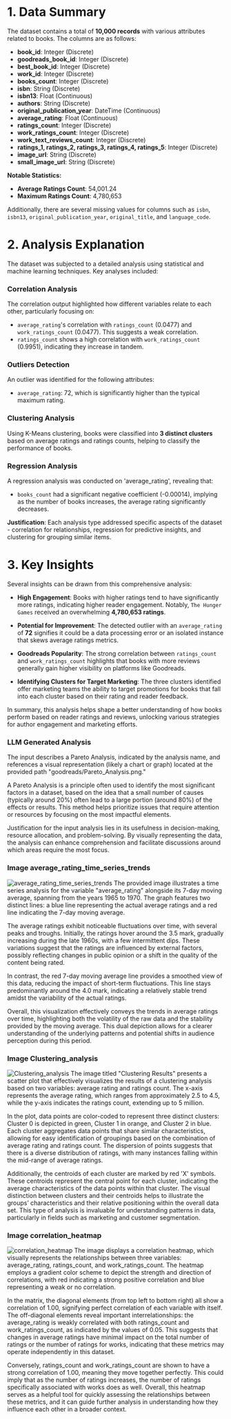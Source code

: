 # 1. Data Summary

The dataset contains a total of **10,000 records** with various attributes related to books. The columns are as follows:

- **book_id**: Integer (Discrete)
- **goodreads_book_id**: Integer (Discrete)
- **best_book_id**: Integer (Discrete)
- **work_id**: Integer (Discrete)
- **books_count**: Integer (Discrete)
- **isbn**: String (Discrete)
- **isbn13**: Float (Continuous)
- **authors**: String (Discrete)
- **original_publication_year**: DateTime (Continuous)
- **average_rating**: Float (Continuous)
- **ratings_count**: Integer (Discrete)
- **work_ratings_count**: Integer (Discrete)
- **work_text_reviews_count**: Integer (Discrete)
- **ratings_1, ratings_2, ratings_3, ratings_4, ratings_5**: Integer (Discrete)
- **image_url**: String (Discrete)
- **small_image_url**: String (Discrete)

**Notable Statistics:**
- **Average Ratings Count**: 54,001.24
- **Maximum Ratings Count**: 4,780,653

Additionally, there are several missing values for columns such as `isbn`, `isbn13`, `original_publication_year`, `original_title`, and `language_code`.

# 2. Analysis Explanation

The dataset was subjected to a detailed analysis using statistical and machine learning techniques. Key analyses included:

### Correlation Analysis
The correlation output highlighted how different variables relate to each other, particularly focusing on:
- `average_rating`'s correlation with `ratings_count` (0.0477) and `work_ratings_count` (0.0477). This suggests a weak correlation. 
- `ratings_count` shows a high correlation with `work_ratings_count` (0.9951), indicating they increase in tandem.

### Outliers Detection
An outlier was identified for the following attributes:
- `average_rating`: 72, which is significantly higher than the typical maximum rating.
  
### Clustering Analysis
Using K-Means clustering, books were classified into **3 distinct clusters** based on average ratings and ratings counts, helping to classify the performance of books.

### Regression Analysis
A regression analysis was conducted on 'average_rating', revealing that:
- `books_count` had a significant negative coefficient (-0.00014), implying as the number of books increases, the average rating significantly decreases.

**Justification**: Each analysis type addressed specific aspects of the dataset - correlation for relationships, regression for predictive insights, and clustering for grouping similar items.

# 3. Key Insights

Several insights can be drawn from this comprehensive analysis:

- **High Engagement**: Books with higher ratings tend to have significantly more ratings, indicating higher reader engagement. Notably, `The Hunger Games` received an overwhelming **4,780,653 ratings**.
  
- **Potential for Improvement**: The detected outlier with an `average_rating` of **72** signifies it could be a data processing error or an isolated instance that skews average ratings metrics.

- **Goodreads Popularity**: The strong correlation between `ratings_count` and `work_ratings_count` highlights that books with more reviews generally gain higher visibility on platforms like Goodreads.

- **Identifying Clusters for Target Marketing**: The three clusters identified offer marketing teams the ability to target promotions for books that fall into each cluster based on their rating and reader feedback.

In summary, this analysis helps shape a better understanding of how books perform based on reader ratings and reviews, unlocking various strategies for author engagement and marketing efforts.


### LLM Generated Analysis
The input describes a Pareto Analysis, indicated by the analysis name, and references a visual representation (likely a chart or graph) located at the provided path "goodreads/Pareto_Analysis.png." 

A Pareto Analysis is a principle often used to identify the most significant factors in a dataset, based on the idea that a small number of causes (typically around 20%) often lead to a large portion (around 80%) of the effects or results. This method helps prioritize issues that require attention or resources by focusing on the most impactful elements.

Justification for the input analysis lies in its usefulness in decision-making, resource allocation, and problem-solving. By visually representing the data, the analysis can enhance comprehension and facilitate discussions around which areas require the most focus.

### Image average_rating_time_series_trends
![average_rating_time_series_trends](average_rating_time_series_trends.png)
The provided image illustrates a time series analysis for the variable "average_rating" alongside its 7-day moving average, spanning from the years 1965 to 1970. The graph features two distinct lines: a blue line representing the actual average ratings and a red line indicating the 7-day moving average. 

The average ratings exhibit noticeable fluctuations over time, with several peaks and troughs. Initially, the ratings hover around the 3.5 mark, gradually increasing during the late 1960s, with a few intermittent dips. These variations suggest that the ratings are influenced by external factors, possibly reflecting changes in public opinion or a shift in the quality of the content being rated.

In contrast, the red 7-day moving average line provides a smoothed view of this data, reducing the impact of short-term fluctuations. This line stays predominantly around the 4.0 mark, indicating a relatively stable trend amidst the variability of the actual ratings.

Overall, this visualization effectively conveys the trends in average ratings over time, highlighting both the volatility of the raw data and the stability provided by the moving average. This dual depiction allows for a clearer understanding of the underlying patterns and potential shifts in audience perception during this period.

### Image Clustering_analysis
![Clustering_analysis](Clustering_analysis.png)
The image titled "Clustering Results" presents a scatter plot that effectively visualizes the results of a clustering analysis based on two variables: average rating and ratings count. The x-axis represents the average rating, which ranges from approximately 2.5 to 4.5, while the y-axis indicates the ratings count, extending up to 5 million. 

In the plot, data points are color-coded to represent three distinct clusters: Cluster 0 is depicted in green, Cluster 1 in orange, and Cluster 2 in blue. Each cluster aggregates data points that share similar characteristics, allowing for easy identification of groupings based on the combination of average rating and ratings count. The dispersion of points suggests that there is a diverse distribution of ratings, with many instances falling within the mid-range of average ratings.

Additionally, the centroids of each cluster are marked by red 'X' symbols. These centroids represent the central point for each cluster, indicating the average characteristics of the data points within that cluster. The visual distinction between clusters and their centroids helps to illustrate the groups’ characteristics and their relative positioning within the overall data set. This type of analysis is invaluable for understanding patterns in data, particularly in fields such as marketing and customer segmentation.

### Image correlation_heatmap
![correlation_heatmap](correlation_heatmap.png)
The image displays a correlation heatmap, which visually represents the relationships between three variables: average_rating, ratings_count, and work_ratings_count. The heatmap employs a gradient color scheme to depict the strength and direction of correlations, with red indicating a strong positive correlation and blue representing a weak or no correlation.

In the matrix, the diagonal elements (from top left to bottom right) all show a correlation of 1.00, signifying perfect correlation of each variable with itself. The off-diagonal elements reveal important interrelationships: the average_rating is weakly correlated with both ratings_count and work_ratings_count, as indicated by the values of 0.05. This suggests that changes in average ratings have minimal impact on the total number of ratings or the number of ratings for works, indicating that these metrics may operate independently in this dataset.

Conversely, ratings_count and work_ratings_count are shown to have a strong correlation of 1.00, meaning they move together perfectly. This could imply that as the number of ratings increases, the number of ratings specifically associated with works does as well. Overall, this heatmap serves as a helpful tool for quickly assessing the relationships between these metrics, and it can guide further analysis in understanding how they influence each other in a broader context.
